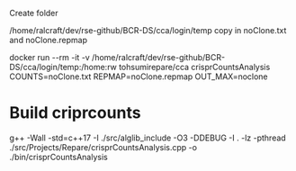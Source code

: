 Create folder 

/home/ralcraft/dev/rse-github/BCR-DS/cca/login/temp
copy in noClone.txt and noClone.repmap

docker run --rm -it -v /home/ralcraft/dev/rse-github/BCR-DS/cca/login/temp:/home:rw tohsumirepare/cca crisprCountsAnalysis COUNTS=noClone.txt REPMAP=noClone.repmap OUT_MAX=noclone

# Build criprcounts
g++ -Wall -std=c++17 -I ./src/alglib_include -O3 -DDEBUG -I . -lz -pthread ./src/Projects/Repare/crisprCountsAnalysis.cpp -o ./bin/crisprCountsAnalysis